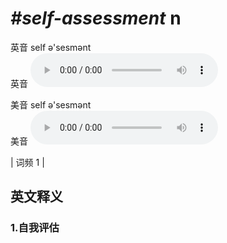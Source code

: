 # ***\#self-assessment*** n
英音 self ə'sesmənt  
英音
<audio src="./media/self-assessment1.aac" controls="controls"></audio>

美音 self ə'sesmənt  
美音
<audio src="./media/self-assessment2.aac" controls="controls"></audio>



| 词频 1 |  

英文释义
---
### 1.**自我评估**  


